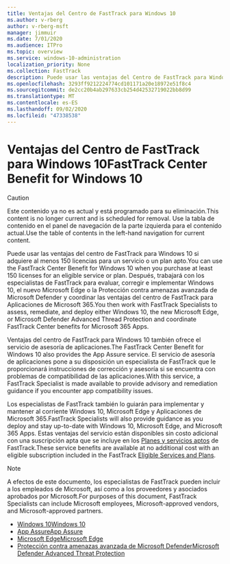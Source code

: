 ```yaml
---
title: Ventajas del Centro de FastTrack para Windows 10
ms.author: v-rberg
author: v-rberg-msft
manager: jimmuir
ms.date: 7/01/2020
ms.audience: ITPro
ms.topic: overview
ms.service: windows-10-administration
localization_priority: None
ms.collection: FastTrack
description: Puede usar las ventajas del Centro de FastTrack para Windows 10 si adquiere *al menos* 150 licencias para un plan o un servicio elegible.
ms.openlocfilehash: 3293ff9212224774cd101171a20e18972e51f8c4
ms.sourcegitcommit: de2cc20b4ab297633cb254d42532719022bb8d99
ms.translationtype: MT
ms.contentlocale: es-ES
ms.lasthandoff: 09/02/2020
ms.locfileid: "47338538"
---
```

# <a name="fasttrack-center-benefit-for-windows-10"></a><span data-ttu-id="b98ce-103">Ventajas del Centro de FastTrack para Windows 10</span><span class="sxs-lookup"><span data-stu-id="b98ce-103">FastTrack Center Benefit for Windows 10</span></span>

> [!CAUTION]
> <span data-ttu-id="b98ce-104">Este contenido ya no es actual y está programado para su eliminación.</span><span class="sxs-lookup"><span data-stu-id="b98ce-104">This content is no longer current and is scheduled for removal.</span></span> <span data-ttu-id="b98ce-105">Use la tabla de contenido en el panel de navegación de la parte izquierda para el contenido actual.</span><span class="sxs-lookup"><span data-stu-id="b98ce-105">Use the table of contents in the left-hand navigation for current content.</span></span>

<span data-ttu-id="b98ce-106">Puede usar las ventajas del centro de FastTrack para Windows 10 si adquiere al menos 150 licencias para un servicio o un plan apto.</span><span class="sxs-lookup"><span data-stu-id="b98ce-106">You can use the FastTrack Center Benefit for Windows 10 when you purchase at least 150 licenses for an eligible service or plan.</span></span> <span data-ttu-id="b98ce-107">Después, trabajará con los especialistas de FastTrack para evaluar, corregir e implementar Windows 10, el nuevo Microsoft Edge o la Protección contra amenazas avanzada de Microsoft Defender y coordinar las ventajas del centro de FastTrack para Aplicaciones de Microsoft 365.</span><span class="sxs-lookup"><span data-stu-id="b98ce-107">You then work with FastTrack Specialists to assess, remediate, and deploy either Windows 10, the new Microsoft Edge, or Microsoft Defender Advanced Thread Protection and coordinate FastTrack Center benefits for Microsoft 365 Apps.</span></span> 

<span data-ttu-id="b98ce-108">Ventajas del centro de FastTrack para Windows 10 también ofrece el servicio de asesoría de aplicaciones.</span><span class="sxs-lookup"><span data-stu-id="b98ce-108">The FastTrack Center Benefit for Windows 10 also provides the App Assure service.</span></span> <span data-ttu-id="b98ce-109">El servicio de asesoría de aplicaciones pone a su disposición un especialista de FastTrack que le proporcionará instrucciones de corrección y asesoría si se encuentra con problemas de compatibilidad de las aplicaciones.</span><span class="sxs-lookup"><span data-stu-id="b98ce-109">With this service, a FastTrack Specialist is made available to provide advisory and remediation guidance if you encounter app compatibility issues.</span></span> 

<span data-ttu-id="b98ce-110">Los especialistas de FastTrack también lo guiarán para implementar y mantener al corriente Windows 10, Microsoft Edge y Aplicaciones de Microsoft 365.</span><span class="sxs-lookup"><span data-stu-id="b98ce-110">FastTrack Specialists will also provide guidance as you deploy and stay up-to-date with Windows 10, Microsoft Edge, and Microsoft 365 Apps.</span></span> <span data-ttu-id="b98ce-111">Estas ventajas del servicio están disponibles sin costo adicional con una suscripción apta que se incluye en los [Planes y servicios aptos](M365-eligible-services-and-plans.md) de FastTrack.</span><span class="sxs-lookup"><span data-stu-id="b98ce-111">These service benefits are available at no additional cost with an eligible subscription included in the FastTrack [Eligible Services and Plans](M365-eligible-services-and-plans.md).</span></span>
  
> [!NOTE]
> <span data-ttu-id="b98ce-112">A efectos de este documento, los especialistas de FastTrack pueden incluir a los empleados de Microsoft, así como a los proveedores y asociados aprobados por Microsoft.</span><span class="sxs-lookup"><span data-stu-id="b98ce-112">For purposes of this document, FastTrack Specialists can include Microsoft employees, Microsoft-approved vendors, and Microsoft-approved partners.</span></span> 
    
- [<span data-ttu-id="b98ce-113">Windows 10</span><span class="sxs-lookup"><span data-stu-id="b98ce-113">Windows 10</span></span>](Win-10-windows-10.md)
- [<span data-ttu-id="b98ce-114">App Assure</span><span class="sxs-lookup"><span data-stu-id="b98ce-114">App Assure</span></span>](Win-10-app-assure.md)
- [<span data-ttu-id="b98ce-115">Microsoft Edge</span><span class="sxs-lookup"><span data-stu-id="b98ce-115">Microsoft Edge</span></span>](Win-10-microsoft-edge.md)
- [<span data-ttu-id="b98ce-116">Protección contra amenazas avanzada de Microsoft Defender</span><span class="sxs-lookup"><span data-stu-id="b98ce-116">Microsoft Defender Advanced Threat Protection</span></span>](Win-10-microsoft-defender-atp.md)

